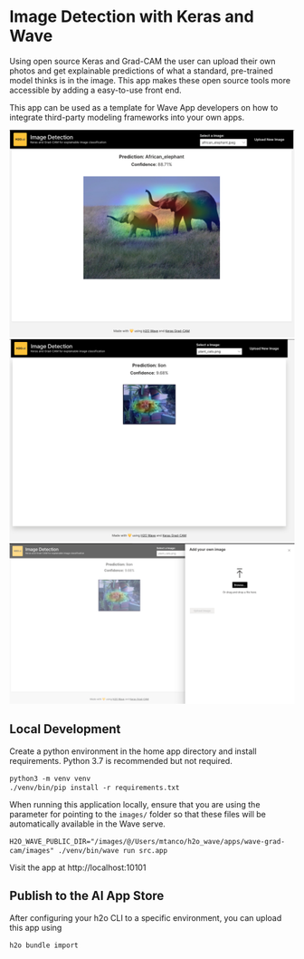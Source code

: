 # Image Detection with Keras and Wave

Using open source Keras and Grad-CAM the user can upload their own photos 
and get explainable predictions of what a standard, pre-trained model 
thinks is in the image. This app makes these open source tools more 
accessible by adding a easy-to-use front end.

This app can be used as a template for Wave App developers on how to 
integrate third-party modeling frameworks into your own apps.

![Screen1](./static/screenshot-1.png "Screen1")
![Screen2](./static/screenshot-2.png "Screen2")
![Screen3](./static/screenshot-3.png "Screen3")


## Local Development

Create a python environment in the home app directory and install requirements. Python 3.7 is recommended but not 
required.

```shell script
python3 -m venv venv
./venv/bin/pip install -r requirements.txt
```

When running this application locally, ensure that you are using the parameter 
for pointing to the `images/` folder so that these files will be automatically 
available in the Wave serve. 
```shell script
H2O_WAVE_PUBLIC_DIR="/images/@/Users/mtanco/h2o_wave/apps/wave-grad-cam/images" ./venv/bin/wave run src.app

```

Visit the app at http://localhost:10101

## Publish to the AI App Store
After configuring your h2o CLI to a specific environment, you can upload 
this app using
```shell script
h2o bundle import
```
